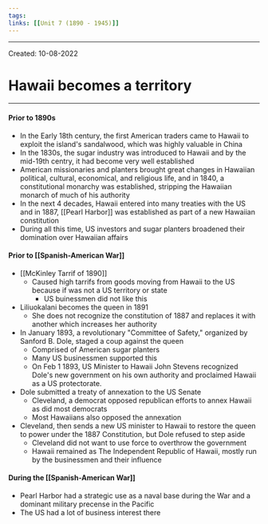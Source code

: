 ```yaml
---
tags: 
links: [[Unit 7 (1890 - 1945)]]
---
```

---
Created: 10-08-2022
# Hawaii becomes a territory
---
#### Prior to 1890s
- In the Early 18th century, the first American traders came to Hawaii to exploit the island's sandalwood, which was highly valuable in China
- In the 1830s, the sugar industry was introduced to Hawaii and by the mid-19th centry, it had become very well established
- American missionaries and planters brought great changes in Hawaiian political, cultural, economical, and religious life, and in 1840, a constitutional monarchy was established, stripping the Hawaiian monarch of much of his authority
- In the next 4 decades, Hawaii entered into many treaties with the US and in 1887, [[Pearl Harbor]] was established as part of a new Hawaiian constitution
- During all this time, US investors and sugar planters broadened their domination over Hawaiian affairs

#### Prior to [[Spanish-American War]]
- [[McKinley Tarrif of 1890]]
	- Caused high tarrifs from goods moving from Hawaii to the US because if was not a US territory or state
		- US buinessmen did not like this
- Liliuokalani becomes the queen in 1891
	- She does not recognize the constitution of 1887 and replaces it with another which increases her authority
- In January 1893, a revolutionary "Committee of Safety," organized by Sanford B. Dole, staged a coup against the queen
	- Comprised of American sugar planters
	- Many US businessmen supported this
	- On Feb 1 1893, US Minister to Hawaii John Stevens recognized Dole's new government on his own authority and proclaimed Hawaii as a US protectorate.
- Dole submitted a treaty of annexation to the US Senate
	- Cleveland, a democrat opposed republican efforts to annex Hawaii as did most democrats
	- Most Hawaiians also opposed the annexation
- Cleveland, then sends a new US minister to Hawaii to restore the queen to power under the 1887 Constitution, but Dole refused to step aside
	- Cleveland did not want to use force to overthrow the government
	- Hawaii remained as The Independent Republic of Hawaii, mostly run by the businessmen and their influence

#### During the [[Spanish-American War]]
- Pearl Harbor had a strategic use as a naval base during the War and a dominant military precense in the Pacific
- The US had a lot of business interest there
